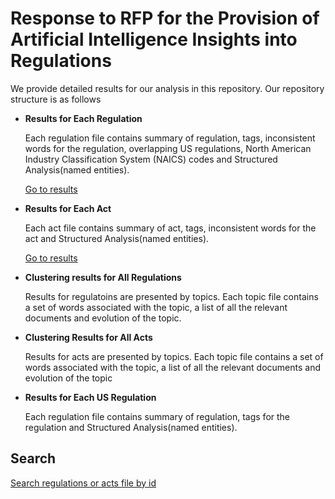 # Response to RFP for the Provision of Artificial Intelligence Insights into Regulations




We provide detailed results for our analysis in this repository. Our repository structure is as follows

* **Results for Each Regulation**
    
    Each regulation file contains summary of regulation, tags, inconsistent words for the regulation, overlapping US regulations, North American Industry Classification System (NAICS) codes and Structured Analysis(named entities). 
    
    [Go to results](regulations)
    
* **Results for Each Act**

    Each act file contains summary of act, tags, inconsistent words for the act and Structured Analysis(named entities). 
    
    [Go to results](acts)

* **Clustering results for All Regulations**

    Results for regulatoins are presented by topics. Each topic file contains a set of words associated with the topic, a list of all the relevant documents and evolution of the topic.

* **Clustering Results for All Acts**

    Results for acts are presented by topics. Each topic file contains a set of words associated with the topic, a list of all the relevant documents and evolution of the topic

* **Results for Each US Regulation**

    Each regulation file contains summary of regulation, tags for the regulation and Structured Analysis(named entities).

## Search
[Search regulations or acts file by id](https://github.com/D3Labs-Inc/rfp-ai-reg/find/master)

